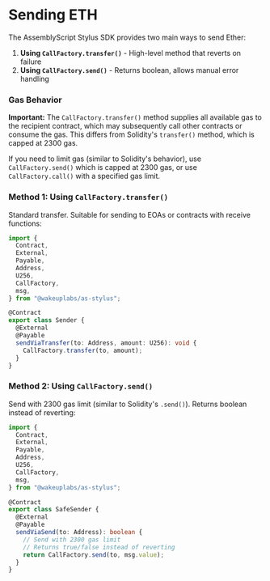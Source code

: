 # Sending ETH

The AssemblyScript Stylus SDK provides two main ways to send Ether:

1. **Using `CallFactory.transfer()`** - High-level method that reverts on failure
2. **Using `CallFactory.send()`** - Returns boolean, allows manual error handling

### Gas Behavior

**Important:** The `CallFactory.transfer()` method supplies all available gas to the recipient contract, which may subsequently call other contracts or consume the gas. This differs from Solidity's `transfer()` method, which is capped at 2300 gas.

If you need to limit gas (similar to Solidity's behavior), use `CallFactory.send()` which is capped at 2300 gas, or use `CallFactory.call()` with a specified gas limit.

### Method 1: Using `CallFactory.transfer()`

Standard transfer. Suitable for sending to EOAs or contracts with receive functions:

```typescript
import {
  Contract,
  External,
  Payable,
  Address,
  U256,
  CallFactory,
  msg,
} from "@wakeuplabs/as-stylus";

@Contract
export class Sender {
  @External
  @Payable
  sendViaTransfer(to: Address, amount: U256): void {
    CallFactory.transfer(to, amount);
  }
}
```

### Method 2: Using `CallFactory.send()`

Send with 2300 gas limit (similar to Solidity's `.send()`). Returns boolean instead of reverting:

```typescript
import {
  Contract,
  External,
  Payable,
  Address,
  U256,
  CallFactory,
  msg,
} from "@wakeuplabs/as-stylus";

@Contract
export class SafeSender {
  @External
  @Payable
  sendViaSend(to: Address): boolean {
    // Send with 2300 gas limit
    // Returns true/false instead of reverting
    return CallFactory.send(to, msg.value);
  }
}
```
